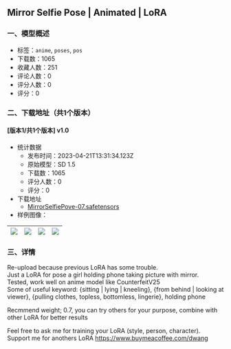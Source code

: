 ## Mirror Selfie Pose | Animated | LoRA
### 一、模型概述

- 标签：`anime`, `poses`, `pos`
- 下载数：1065
- 收藏人数：251
- 评论人数：0
- 评分人数：0
- 评分：0

### 二、下载地址（共1个版本）

#### [版本1/共1个版本] v1.0

- 统计数据
  - 发布时间：2023-04-21T13:31:34.123Z
  - 原始模型：SD 1.5
  - 下载数：1065
  - 评分人数：0
  - 评分：0
- 下载地址
  - [MirrorSelfiePove-07.safetensors](https://civitai.com/api/download/models/51529)
- 样例图像：

| <img src="https://image.civitai.com/xG1nkqKTMzGDvpLrqFT7WA/1582536a-722c-4ebb-4c37-05524290cc00/width=450/555079.jpeg" /> | <img src="https://image.civitai.com/xG1nkqKTMzGDvpLrqFT7WA/c19df966-e96d-46bd-4562-42045dcf9200/width=450/555078.jpeg" /> | <img src="https://image.civitai.com/xG1nkqKTMzGDvpLrqFT7WA/e68af140-9ce6-47f3-62aa-33a7a3242b00/width=450/555076.jpeg" /> | <img src="https://image.civitai.com/xG1nkqKTMzGDvpLrqFT7WA/4e887b88-1dc2-4931-cb77-1976aa0a6900/width=450/555077.jpeg" /> |
| ---- | ---- | ---- | ---- |


### 三、详情
<p>Re-upload because previous LoRA has some trouble.<br />Just a LoRA for pose a girl holding phone taking picture with mirror.<br />Tested, work well on anime model like CounterfeitV25<br />Some of useful keyword: {sitting | lying | kneeling}, {from behind | looking at viewer}, {pulling clothes, topless, bottomless, lingerie}, holding phone</p><p>Recmmend weight; 0.7, you can try others for your purpose, combine with other LoRA for better results</p><p>Feel free to ask me for training your LoRA (style, person, character). Support me for anothers LoRA <a target="_blank" rel="ugc" href="https://www.buymeacoffee.com/dwang">https://www.buymeacoffee.com/dwang</a></p>